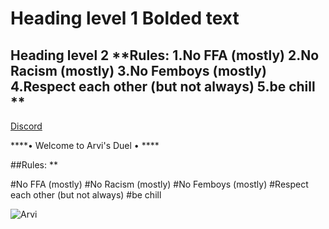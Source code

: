 # Heading level 1 **Bolded text**
## Heading level 2 **Rules: 1.No FFA (mostly) 2.No Racism (mostly) 3.No Femboys (mostly) 4.Respect each other (but not always) 5.be chill  **


<a href="https://discord.gg/YhM7V7nbFU">Discord</a>



****• Welcome to Arvi's Duel • ****

##Rules: **

#No FFA (mostly)
#No Racism (mostly)
#No Femboys (mostly)
#Respect each other (but not always)
#be chill


![Arvi](https://cdn.discordapp.com/attachments/1195861352019931186/1236703666916823040/Picsart_24-05-05_16-20-00-048.png?ex=6638f98b&is=6637a80b&hm=9cc421a706d4588e4c4085435c746e08ba994b74da23248c47e84271200e6a88&)
